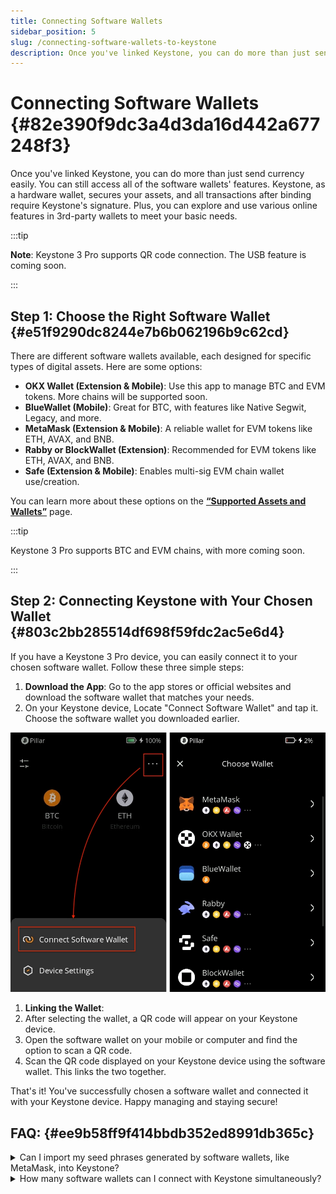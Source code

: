 ```yaml
---
title: Connecting Software Wallets
sidebar_position: 5
slug: /connecting-software-wallets-to-keystone
description: Once you've linked Keystone, you can do more than just send currency easily. You can still access all of the software wallets' features. Keystone, as a hardware wallet, secures your assets, and all transactions after binding require Keystone's signature. Plus, you can explore and use various online features in 3rd-party wallets to meet your basic needs.
---
```




# Connecting Software Wallets {#82e390f9dc3a4d3da16d442a677248f3}


Once you've linked Keystone, you can do more than just send currency easily. You can still access all of the software wallets' features. Keystone, as a hardware wallet, secures your assets, and all transactions after binding require Keystone's signature. Plus, you can explore and use various online features in 3rd-party wallets to meet your basic needs.


:::tip

**Note**: Keystone 3 Pro supports QR code connection. The USB feature is coming soon.

:::




## Step 1: **Choose the Right Software Wallet** {#e51f9290dc8244e7b6b062196b9c62cd}


There are different software wallets available, each designed for specific types of digital assets. Here are some options:

- **OKX Wallet (Extension & Mobile)**: Use this app to manage BTC and EVM tokens. More chains will be supported soon.
- **BlueWallet (Mobile)**: Great for BTC, with features like Native Segwit, Legacy, and more.
- **MetaMask (Extension & Mobile)**: A reliable wallet for EVM tokens like ETH, AVAX, and BNB.
- **Rabby or BlockWallet (Extension)**: Recommended for EVM tokens like ETH, AVAX, and BNB.
- **Safe (Extension & Mobile)**: Enables multi-sig EVM chain wallet use/creation.

You can learn more about these options on the [**“Supported Assets and Wallets”**](https://keyst.one/supported-wallets-and-assets) page.


:::tip

Keystone 3 Pro supports BTC and EVM chains, with more coming soon.

:::




## **Step 2: Connecting Keystone with Your Chosen Wallet** {#803c2bb285514df698f59fdc2ac5e6d4}


If you have a Keystone 3 Pro device, you can easily connect it to your chosen software wallet. Follow these three simple steps:

1. **Download the App**: Go to the app stores or official websites and download the software wallet that matches your needs.
1. On your Keystone device,  Locate "Connect Software Wallet" and tap it. Choose the software wallet you downloaded earlier.

  ![](./1416703519.jpg)

1. **Linking the Wallet**:
  1. After selecting the wallet, a QR code will appear on your Keystone device.
  2. Open the software wallet on your mobile or computer and find the option to scan a QR code.
  3. Scan the QR code displayed on your Keystone device using the software wallet. This links the two together.

That's it! You've successfully chosen a software wallet and connected it with your Keystone device. Happy managing and staying secure!


## FAQ: {#ee9b58ff9f414bbdb352ed8991db365c}


<details>
  <summary>Can I import my seed phrases generated by software wallets, like MetaMask, into Keystone?</summary>


Yes, technically, you can import seed phrases from software wallets into Keystone. **However, it's essential to prioritize security.** We strongly advise generating your seed phrase offline, as Keystone does. Seed phrases generated by software wallets are created while connected to the internet, which exposes them to potential risks. Even if you import such seed phrases into a hardware wallet like Keystone, these risks cannot be entirely eliminated.



  </details>


<details>
  <summary>How many software wallets can I connect with Keystone simultaneously?</summary>


You can connect with numerous software wallets concurrently.



  </details>

